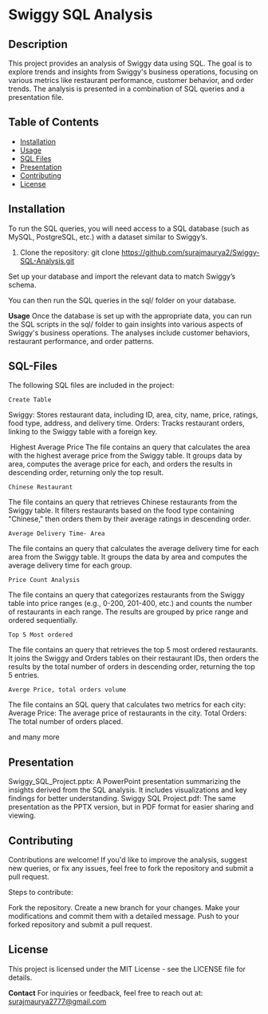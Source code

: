 # Swiggy SQL Analysis

## Description
This project provides an analysis of Swiggy data using SQL. The goal is to explore trends and insights from Swiggy's business operations,
focusing on various metrics like restaurant performance, customer behavior, and order trends. The analysis is presented in a combination of SQL queries and a presentation file.

## Table of Contents
- [Installation](#installation)
- [Usage](#usage)
- [SQL Files](#sql-files)
- [Presentation](#presentation)
- [Contributing](#contributing)
- [License](#license)

## Installation
To run the SQL queries, you will need access to a SQL database (such as MySQL, PostgreSQL, etc.) with a dataset similar to Swiggy’s.

1. Clone the repository:
   git clone https://github.com/surajmaurya2/Swiggy-SQL-Analysis.git

Set up your database and import the relevant data to match Swiggy’s schema.

You can then run the SQL queries in the sql/ folder on your database.

**Usage**
Once the database is set up with the appropriate data, you can run the SQL scripts in the sql/ folder to gain insights into various aspects of Swiggy's business operations. The analyses include customer behaviors, restaurant performance, and order patterns.

## SQL-Files
The following SQL files are included in the project:

    Create Table
Swiggy: Stores restaurant data, including ID, area, city, name, price, ratings, food type, address, and delivery time.
Orders: Tracks restaurant orders, linking to the Swiggy table with a foreign key.

​    Highest Average Price
The file contains an query that calculates the area with the highest average price from the Swiggy table. It groups data by area, computes the average price for each, and orders the results in descending order, returning only the top result.

    Chinese Restaurant
The file contains an query that retrieves Chinese restaurants from the Swiggy table. It filters restaurants based on the food type containing "Chinese," then orders them by their average ratings in descending order.

    Average Delivery Time- Area
The file contains an query that calculates the average delivery time for each area from the Swiggy table. It groups the data by area and computes the average delivery time for each group.

    Price Count Analysis
The file contains an query that categorizes restaurants from the Swiggy table into price ranges (e.g., 0-200, 201-400, etc.) and counts the number of restaurants in each range. The results are grouped by price range and ordered sequentially.

    Top 5 Most ordered
The file contains an query that retrieves the top 5 most ordered restaurants. It joins the Swiggy and Orders tables on their restaurant IDs, then orders the results by the total number of orders in descending order, returning the top 5 entries.

    Averge Price, total orders volume
The file contains an SQL query that calculates two metrics for each city:
        Average Price: The average price of restaurants in the city.
        Total Orders: The total number of orders placed.

and many more

## Presentation

Swiggy_SQL_Project.pptx: A PowerPoint presentation summarizing the insights derived from the SQL analysis. It includes visualizations and key findings for better understanding.
Swiggy SQL Project.pdf: The same presentation as the PPTX version, but in PDF format for easier sharing and viewing.

## Contributing
Contributions are welcome! If you'd like to improve the analysis, suggest new queries, or fix any issues, feel free to fork the repository and submit a pull request.

Steps to contribute:

Fork the repository.
Create a new branch for your changes.
Make your modifications and commit them with a detailed message.
Push to your forked repository and submit a pull request.

## License
This project is licensed under the MIT License - see the LICENSE file for details.

**Contact**
For inquiries or feedback, feel free to reach out at: surajmaurya2777@gmail.com
